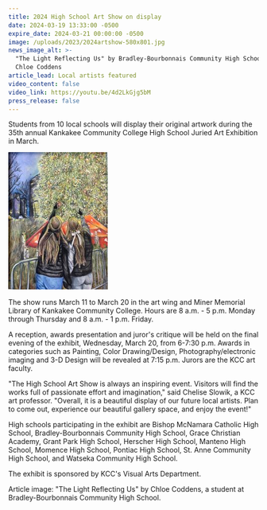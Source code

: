 ```yaml
---
title: 2024 High School Art Show on display
date: 2024-03-19 13:33:00 -0500
expire_date: 2024-03-21 00:00:00 -0500
image: /uploads/2023/2024artshow-580x801.jpg
news_image_alt: >-
  "The Light Reflecting Us" by Bradley-Bourbonnais Community High School student
  Chloe Coddens
article_lead: Local artists featured
video_content: false
video_link: https://youtu.be/4d2LkGjg5bM
press_release: false
---
```

Students from 10 local schools will display their original artwork during the 35th annual Kankakee Community College High School Juried Art Exhibition in March.

![&quot;The Light Reflecting Us&quot; by Bradley-Bourbonnais Community High School student Chloe Coddens](/uploads/2023/2024-hsartshow-200x276.jpg "&quot;The Light Reflecting Us&quot; by Bradley-Bourbonnais Community High School student Chloe Coddens")

The show runs March 11 to March 20 in the art wing and Miner Memorial Library of Kankakee Community College. Hours are 8 a.m. - 5 p.m. Monday through Thursday and 8 a.m. - 1 p.m. Friday.

A reception, awards presentation and juror's critique will be held on the final evening of the exhibit, Wednesday, March 20, from 6-7:30 p.m. Awards in categories such as Painting, Color Drawing/Design, Photography/electronic imaging and 3-D Design will be revealed at 7:15 p.m. Jurors are the KCC art faculty.

"The High School Art Show is always an inspiring event. Visitors will find the works full of passionate effort and imagination," said Chelise Slowik, a KCC art professor. "Overall, it is a beautiful display of our future local artists. Plan to come out, experience our beautiful gallery space, and enjoy the event!"

High schools participating in the exhibit are Bishop McNamara Catholic High School, Bradley-Bourbonnais Community High School, Grace Christian Academy, Grant Park High School, Herscher High School, Manteno High School, Momence High School, Pontiac High School, St. Anne Community High School, and Watseka Community High School.

The exhibit is sponsored by KCC's Visual Arts Department.

Article image: "The Light Reflecting Us" by Chloe Coddens, a student at Bradley-Bourbonnais Community High School.